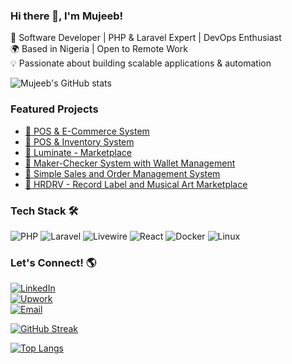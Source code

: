 ### Hi there 👋, I'm Mujeeb!
🚀 Software Developer | PHP & Laravel Expert | DevOps Enthusiast  
🌍 Based in Nigeria | Open to Remote Work  
💡 Passionate about building scalable applications & automation  

![Mujeeb's GitHub stats](https://github-readme-stats.vercel.app/api?username=oluwaCyna&show_icons=true&theme=radical)

### Featured Projects
- [🚀 POS & E-Commerce System](https://github.com/ecommerce_pos)
- [🚀 POS & Inventory System](https://github.com/inventory_system_pos)  
- [🚀 Luminate - Marketplace](https://github.com/luminate)  
- [🚀 Maker-Checker System with Wallet Management](https://github.com/backendtest)  
- [🚀 Simple Sales and Order Management System](https://github.com/memzyt)  
- [🚀 HRDRV - Record Label and Musical Art Marketplace](https://github.com/hrdrv)  

### Tech Stack 🛠️
![PHP](https://img.shields.io/badge/PHP-777BB4?style=flat&logo=php&logoColor=white)
![Laravel](https://img.shields.io/badge/Laravel-FF2D20?style=flat&logo=laravel&logoColor=white)
![Livewire](https://img.shields.io/badge/Livewire-4A4A4A?style=flat&logo=livewire&logoColor=white)
![React](https://img.shields.io/badge/React-61DAFB?style=flat&logo=react&logoColor=white)
![Docker](https://img.shields.io/badge/Docker-2496ED?style=flat&logo=docker&logoColor=white)
![Linux](https://img.shields.io/badge/Linux-FCC624?style=flat&logo=linux&logoColor=black)

### Let's Connect! 🌎  
[![LinkedIn](https://img.shields.io/badge/LinkedIn-0077B5?style=flat&logo=linkedin&logoColor=white)](https://www.linkedin.com/in/oluwaCyna)  
[![Upwork](https://img.shields.io/badge/Upwork-6FDA44?style=flat&logo=upwork&logoColor=white)](https://upwork.com/freelancers/~013d98228ba7e82f80)  
[![Email](https://img.shields.io/badge/Email-D14836?style=flat&logo=gmail&logoColor=white)](mailto:mujeebshina@gmail.com)  

[![GitHub Streak](https://github-readme-streak-stats.herokuapp.com/?user=oluwaCyna&theme=radical)](https://git.io/streak-stats)

[![Top Langs](https://github-readme-stats.vercel.app/api/top-langs/?username=oluwaCyna&layout=compact&theme=radical)](https://github.com/oluwaCyna)
